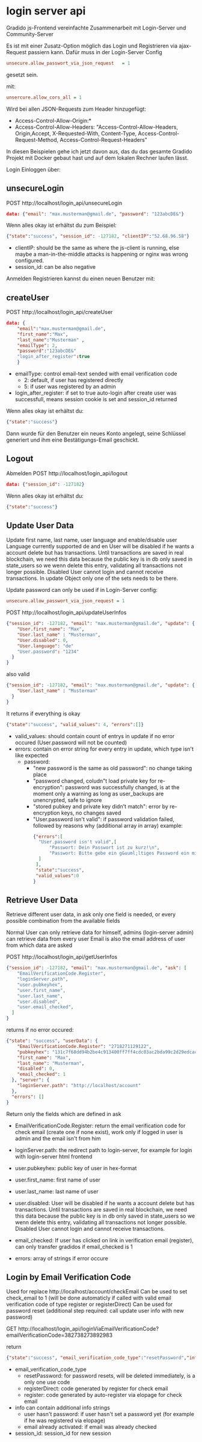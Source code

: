 # login server api

Gradido js-Frontend vereinfachte Zusammenarbeit mit Login-Server und Community-Server

Es ist mit einer Zusatz-Option möglich das Login und Registrieren via ajax-Request passiern kann.
Dafür muss in der Login-Server Config 

```ini
unsecure.allow_passwort_via_json_request   = 1 
```

gesetzt sein. 

mit:
```ini
unsercure.allow_cors_all = 1
```
Wird bei allen JSON-Requests zum Header hinzugefügt:
- Access-Control-Allow-Origin:* 
- Access-Control-Allow-Headers: "Access-Control-Allow-Headers, Origin,Accept, X-Requested-With, Content-Type, Access-Control-Request-Method, Access-Control-Request-Headers"


In diesen Beispielen gehe ich jetzt davon aus, das du das gesamte Gradido Projekt mit Docker gebaut hast und auf dem lokalen Rechner laufen lässt.

Login
Einloggen über: 


## unsecureLogin

POST http://localhost/login_api/unsecureLogin 
```json
data: {"email": "max.musterman@gmail.de", "password": "123abcDE&"}
```

Wenn alles okay ist erhältst du zum Beispiel:
```json
{"state":"success", "session_id": -127182, "clientIP":"52.68.96.58"}
```
- clientIP: should be the same as where the js-client is running, else maybe a man-in-the-middle attacks is happening or 
nginx was wrong configured.
- session_id: can be also negative

Anmelden
Registrieren kannst du einen neuen Benutzer mit: 


## createUser

POST http://localhost/login_api/createUser
```json
data: {
	"email":"max.musterman@gmail.de",
	"first_name":"Max",
	"last_name":"Musterman" ,
    "emailType": 2,
	"password":"123abcDE&"
	"login_after_register":true
	}
```

- emailType: control email-text sended with email verification code
  - 2: default, if user has registered directly
  - 5: if user was registered by an admin 
- login_after_register: if set to true auto-login after create user was successfull, means session cookie is set and session_id returned

Wenn alles okay ist erhältst du:
```json
{"state":"success"}
```

Dann wurde für den Benutzer ein neues Konto angelegt, seine Schlüssel generiert und ihm eine Bestätigungs-Email geschickt. 


## Logout

Abmelden
POST http://localhost/login_api/logout
```json
data: {"session_id": -127182}
```

Wenn alles okay ist erhältst du:
```json
{"state":"success"}
```

## Update User Data
Update first name, last name, user language and enable/disable user 
Language currently supported de and en 
User will be disabled if he wants a account delete but has transactions. 
Until transactions are saved in real blockchain, we need this data because the public key
is in db only saved in state_users so we wenn delete this entry, validating all transactions not longer possible.
Disabled User cannot login and cannot receive transactions. 
In update Object only one of the sets needs to be there.

Update password can only be used if in Login-Server config:
```ini 
unsecure.allow_passwort_via_json_request = 1
```

POST http://localhost/login_api/updateUserInfos
```json 
{"session_id": -127182, "email": "max.musterman@gmail.de", "update": {
	"User.first_name": "Max",
	"User.last_name" : "Musterman",
	"User.disabled": 0,
	"User.language": "de"
	"User.password": "1234"
  }
}
```
also valid 
```json 
{"session_id": -127182, "email": "max.musterman@gmail.de", "update": {
	"User.last_name" : "Musterman"
  }
}
```

It returns if everything is okay
```json 
{"state":"success", "valid_values": 4, "errors":[]}
```
- valid_values: should contain count of entrys in update if no error occured (User.password will not be counted)
- errors: contain on error string for every entry in update, which type isn't like expected 
  - password: 
    - "new password is the same as old password": no change taking place
	- "password changed, coludn"t load private key for re-encryption": password was successfully changed, is at the moment only a warning as long as user_backups are unencrypted, safe to ignore
	- "stored pubkey and private key didn't match": error by re-encryption keys, no changes saved 
	- "User.password isn't valid": if password validation failed, followed by reasons why (additional array in array)
	  example: 
	  ```json 
	  {"errors":[
		"User.password isn't valid",[
			"Passwort: Dein Passwort ist zu kurz!\n",
			"Passwort: Bitte gebe ein g&uuml;ltiges Password ein mit mindestens 8 Zeichen, Gro&szlig;- und Kleinbuchstaben, mindestens einer Zahl und einem Sonderzeichen (@$!%*?&+-_) ein!\n" 
	    ]
	   ],
	   "state":"success",
	   "valid_values":0
	  }
      ```
## Retrieve User Data
Retrieve different user data, in ask only one field is needed, or every possible combination 
from the available fields

Normal User can only retrieve data for himself, admins (login-server admin) can retrieve data from every user 
Email is also the email address of user from which data are asked 

POST http://localhost/login_api/getUserInfos 
```json 
{"session_id": -127182, "email": "max.musterman@gmail.de", "ask": [
	"EmailVerificationCode.Register",
	"loginServer.path",
	"user.pubkeyhex",
	"user.first_name",
	"user.last_name",
	"user.disabled",
	"user.email_checked",
  ]
}
```	
returns if no error occured:
```json 
{"state": "success", "userData": { 
	"EmailVerificationCode.Register": "2718271129122",
	"pubkeyhex": "131c7f68dd94b2be4c913400ff7ff4cdc03ac2bda99c2d29edcacb3b065c67e6",
	"first_name": "Max",
	"last_name": "Musterman",
	"disabled": 0,
	"email_checked": 1
  }, "server": {
    "loginServer.path": "http://localhost/account"
  },
  "errors": []
}
```

Return only the fields which are defined in ask 
- EmailVerificationCode.Register: return the email verification code for check email (create one if none exist), work only if logged in user is admin and the email isn't from him 
- loginServer.path: the redirect path to login-server, for example for login with login-server html frontend 
- user.pubkeyhex: public key of user in hex-format
- user.first_name: first name of user 
- user.last_name: last name of user 
- user.disabled: User will be disabled if he wants a account delete but has transactions. 
Until transactions are saved in real blockchain, we need this data because the public key
is in db only saved in state_users so we wenn delete this entry, validating all transactions not longer possible.
Disabled User cannot login and cannot receive transactions. 
- email_checked: If user has clicked on link in verification email (register), can only transfer gradidos if email_checked is 1

- errors: array of strings if error occure 

## Login by Email Verification Code
Used for replace http://localhost/account/checkEmail 
Can be used to set check_email to 1 (will be done automaticly if called with valid email verification code of type register or registerDirect)
Can be used for password reset (additional step required: call update user info with new password)

GET http://localhost/login_api/loginViaEmailVerificationCode?emailVerificationCode=382738273892983

return 
```json 
{"state":"success", "email_verification_code_type":"resetPassword","info":[],"session_id":1853761475}
```
- email_verification_code_type
  - resetPassword: for password resets, will be deleted immediately, is a only one use code 
  - registerDirect: code generated by register for check email
  - register: code generated by auto-register via elopage for check email
- info can contain additional info strings 
  - user hasn't password: if user hasn't set a password yet (for example if he was registered via elopage)
  - email already activated: if email was already checked 
- session_id: session_id for new session